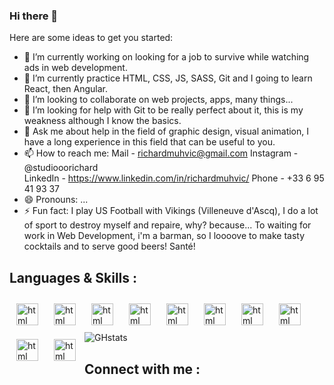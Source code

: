 ### Hi there 👋 ###
Here are some ideas to get you started:

- 🔭 I’m currently working on looking for a job to survive while watching ads in web development.
- 🌱 I’m currently practice HTML, CSS, JS, SASS, Git and I going to learn React, then Angular.
- 👯 I’m looking to collaborate on web projects, apps, many things...
- 🤔 I’m looking for help with Git to be really perfect about it, this is my weakness although I know the basics.
- 💬 Ask me about help in the field of graphic design, visual animation, I have a long experience in this field that can be useful to you.
- 📫 How to reach me:  Mail - richardmuhvic@gmail.com
                       Instagram - @studiooorichard  
                       LinkedIn - https://www.linkedin.com/in/richardmuhvic/
                       Phone - +33 6 95 41 93 37
- 😄 Pronouns: ...
- ⚡ Fun fact: I play US Football with Vikings (Villeneuve d'Ascq), I do a lot of sport to destroy myself and repaire, why? because...
                To waiting for work in Web Development, i'm a barman, so I loooove to make tasty cocktails and to serve good beers! Santé!
                
## Languages & Skills : ##

<img align="left" alt="html" width="35px" src="https://cdn.jsdelivr.net/gh/devicons/devicon/icons/html5/html5-plain-wordmark.svg" style="padding:11px"/>
<img align="left" alt="html" width="35px" src="https://cdn.jsdelivr.net/gh/devicons/devicon/icons/css3/css3-plain-wordmark.svg" style="padding:11px"/>
<img align="left" alt="html" width="35px" src="https://cdn.jsdelivr.net/gh/devicons/devicon/icons/javascript/javascript-plain.svg" style="padding:11px"/>
<img align="left" alt="html" width="35px" src="https://cdn.jsdelivr.net/gh/devicons/devicon/icons/sass/sass-original.svg" style="padding:11px"/>
<img align="left" alt="html" width="35px" src="https://cdn.jsdelivr.net/gh/devicons/devicon/icons/git/git-plain-wordmark.svg" style="padding:11px"/>
<img align="left" alt="html" width="35px" src="https://cdn.jsdelivr.net/gh/devicons/devicon/icons/visualstudio/visualstudio-plain.svg" style="padding:11px"/>
<img align="left" alt="html" width="35px" src="https://cdn.jsdelivr.net/gh/devicons/devicon/icons/premierepro/premierepro-original.svg" style="padding:11px"/>
<img align="left" alt="html" width="35px" src="https://cdn.jsdelivr.net/gh/devicons/devicon/icons/aftereffects/aftereffects-original.svg" style="padding:11px"/>
<img align="left" alt="html" width="35px" src="https://cdn.jsdelivr.net/gh/devicons/devicon/icons/photoshop/photoshop-plain.svg" style="padding:11px"/>
<img align="left" alt="html" width="35px" src="https://cdn.jsdelivr.net/gh/devicons/devicon/icons/illustrator/illustrator-plain.svg" style="padding:11px"/>
                


![GHstats](https://github-readme-stats.vercel.app/api?username=RichardMuhvic&show_icons=true)


## Connect with me : ##
  
 
